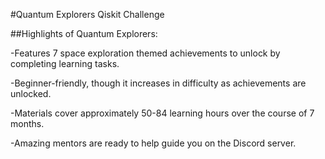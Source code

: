 
#Quantum Explorers Qiskit Challenge

##Highlights of Quantum Explorers:

-Features 7 space exploration themed achievements to unlock by completing learning tasks.

-Beginner-friendly, though it increases in difficulty as achievements are unlocked.

-Materials cover approximately 50-84 learning hours over the course of 7 months.

-Amazing mentors are ready to help guide you on the Discord server.
